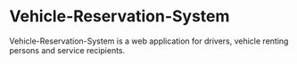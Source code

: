 # Vehicle-Reservation-System
Vehicle-Reservation-System is a web application for drivers, vehicle renting persons and service recipients.
